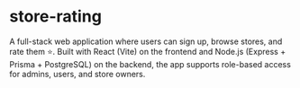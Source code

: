 # store-rating
A full-stack web application where users can sign up, browse stores, and rate them ⭐. Built with React (Vite) on the frontend and Node.js (Express + Prisma + PostgreSQL) on the backend, the app supports role-based access for admins, users, and store owners.
